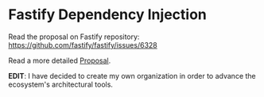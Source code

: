 # Fastify Dependency Injection

Read the proposal on Fastify repository: https://github.com/fastify/fastify/issues/6328

Read a more detailed [Proposal](./PROPOSAL.md).

**EDIT**: I have decided to create my own organization in order to advance the ecosystem's architectural tools.
